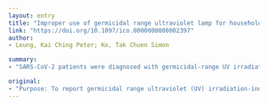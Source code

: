 ```yaml
---
layout: entry
title: "Improper use of germicidal range ultraviolet lamp for household disinfection leading to phototoxicity in COVID-19 suspects"
link: "https://doi.org/10.1097/ico.0000000000002397"
author:
- Leung, Kai Ching Peter; Ko, Tak Chuen Simon

summary:
- "SARS-CoV-2 patients were diagnosed with germicidal-range UV irradiation-induced phototoxicity due to unprotected exposure to UV lamps. Initial examination revealed erythema and tenderness over the face and neck area, reduced visual acuity of 6/12, and conjunctival injections bilaterally in all three patients. Slit-lamp examinations revealed few punctate epithelial erosions."

original:
- "Purpose: To report germicidal range ultraviolet (UV) irradiation-induced phototoxicity due to unprotected exposure to UV lamps for presumed household disinfection of SARS-CoV-2 in a domestic setting. Methods: We report on a family of three adults who experienced photophobia, intense eye pain, epiphora, blurred vision, and burning sensation over the face and neck area after a short period of unprotected exposure to UV germicidal lamps. Results: Initial examination revealed erythema and tenderness over the face and neck area, reduced visual acuity of 6/12, and conjunctival injections bilaterally in all three patients. Further assessment at the ophthalmology department three days later revealed gradual improvement of visual acuity to 6/6 bilaterally. Slit-lamp examinations revealed few punctate epithelial erosions. Fundal examinations were normal without evidence of solar retinopathy. The patients were diagnosed with germicidal-range UV irradiation-induced photokeratitis and epidermal phototoxicity. Lubricants and emollients were prescribed for symptom relief, and the patients were warned against using a UV germicidal lamp for disinfection purposes without appropriate protection. Conclusions: Although SARS-CoV-2 is structurally akin to SARS-CoV-1 and MERS-CoV, and previous studies demonstrated high levels of inactivation of beta-coronavirus with germicidal-range UV, evidence for its efficacy to inactivate SARS-CoV-2 is lacking. This case report serves to emphasize the potential consequences of phototoxicity from improper use of UV germicidal lamps for household disinfection as well as to highlight the fact that UV germicidal lamps currently have no established role in household disinfection of SARS-CoV-2. Corresponding Author: Dr. Kai Ching Peter, Leung. Department of Ophthalmology. Tung Wah Eastern Hospital. Causewaybay. Hong Kong. heyays@gmail.com. (852)21626901 Received April 14, 2020 Received in revised form April 18, 2020 Accepted April 20, 2020 Copyright ?? 2020 Wolters Kluwer Health, Inc. All rights reserved."
---
```



